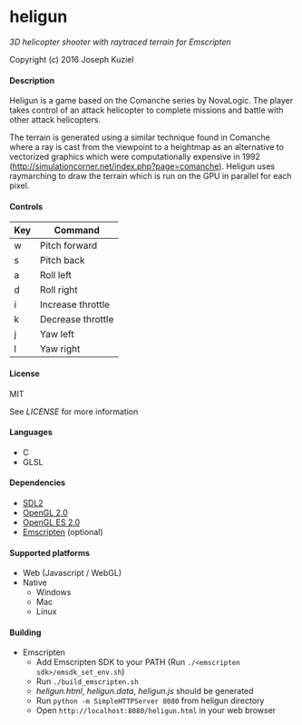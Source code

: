 # heligun
*3D helicopter shooter with raytraced terrain for Emscripten*

Copyright (c) 2016 Joseph Kuziel


#### Description

Heligun is a game based on the Comanche series by NovaLogic. The player takes control of an attack helicopter to complete missions and battle with other attack helicopters.

The terrain is generated using a similar technique found in Comanche where a ray is cast from the viewpoint to a heightmap as an alternative to vectorized graphics which were computationally expensive in 1992 (http://simulationcorner.net/index.php?page=comanche). Heligun uses raymarching to draw the terrain which is run on the GPU in parallel for each pixel.


#### Controls

|Key|Command|
|---|---|
|w|Pitch forward|
|s|Pitch back|
|a|Roll left|
|d|Roll right|
|i|Increase throttle|
|k|Decrease throttle|
|j|Yaw left|
|l|Yaw right|


#### License

MIT

See *LICENSE* for more information


#### Languages

* C
* GLSL


#### Dependencies

* [SDL2](http://www.libsdl.org)
* [OpenGL 2.0](http://docs.gl)
* [OpenGL ES 2.0](http://docs.gl)
* [Emscripten](http://www.emscripten.org) (optional)


#### Supported platforms

* Web (Javascript / WebGL)
* Native
    * Windows
    * Mac
    * Linux


#### Building

* Emscripten
    * Add Emscripten SDK to your PATH (Run `./<emscripten sdk>/emsdk_set_env.sh`)
    * Run `./build_emscripten.sh`
    * *heligun.html*, *heligun.data*, *heligun.js* should be generated
    * Run `python -m SimpleHTTPServer 8080` from heligun directory
    * Open `http://localhost:8080/heligun.html` in your web browser
